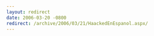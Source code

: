 ```yaml
---
layout: redirect
date: 2006-03-20 -0800
redirect: /archive/2006/03/21/HaackedEnEspanol.aspx/
---
```

